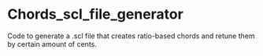 # Chords_scl_file_generator
 Code to generate a .scl file that creates ratio-based chords and retune them by certain amount of cents.
